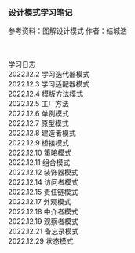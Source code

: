 ### 设计模式学习笔记
参考资料：图解设计模式 作者：结城浩

<br><br>
学习日志
<br>
2022.12.2 学习迭代器模式
<br>
2022.12.3 学习适配器模式
<br>
2022.12.4 模板方法模式
<br>
2022.12.5 工厂方法
<br>
2022.12.6 单例模式
<br>
2022.12.7 原型模式
<br>
2022.12.8 建造者模式
<br>
2022.12.9 桥接模式
<br>
2022.12.10 策略模式
<br>
2022.12.11 组合模式
<br>
2022.12.12 装饰器模式
<br>
2022.12.14 访问者模式
<br>
2022.12.15 责任链模式
<br>
2022.12.17 外观模式
<br>
2022.12.18 中介者模式
<br>
2022.12.19 观察者模式
<br>
2022.12.21 备忘录模式
<br>
2022.12.29 状态模式
